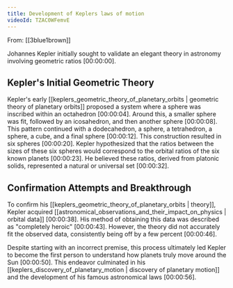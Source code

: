 ```yaml
---
title: Development of Keplers laws of motion
videoId: TZAC0WFemvE
---
```


From: [[3blue1brown]] <br/> 

Johannes Kepler initially sought to validate an elegant theory in astronomy involving geometric ratios <a class="yt-timestamp" data-t="00:00:00">[00:00:00]</a>.

## Kepler's Initial Geometric Theory
Kepler's early [[keplers_geometric_theory_of_planetary_orbits | geometric theory of planetary orbits]] proposed a system where a sphere was inscribed within an octahedron <a class="yt-timestamp" data-t="00:00:04">[00:00:04]</a>. Around this, a smaller sphere was fit, followed by an icosahedron, and then another sphere <a class="yt-timestamp" data-t="00:00:08">[00:00:08]</a>. This pattern continued with a dodecahedron, a sphere, a tetrahedron, a sphere, a cube, and a final sphere <a class="yt-timestamp" data-t="00:00:12">[00:00:12]</a>. This construction resulted in six spheres <a class="yt-timestamp" data-t="00:00:20">[00:00:20]</a>. Kepler hypothesized that the ratios between the sizes of these six spheres would correspond to the orbital ratios of the six known planets <a class="yt-timestamp" data-t="00:00:23">[00:00:23]</a>. He believed these ratios, derived from platonic solids, represented a natural or universal set <a class="yt-timestamp" data-t="00:00:32">[00:00:32]</a>.

## Confirmation Attempts and Breakthrough
To confirm his [[keplers_geometric_theory_of_planetary_orbits | theory]], Kepler acquired [[astronomical_observations_and_their_impact_on_physics | orbital data]] <a class="yt-timestamp" data-t="00:00:38">[00:00:38]</a>. His method of obtaining this data was described as "completely heroic" <a class="yt-timestamp" data-t="00:00:43">[00:00:43]</a>. However, the theory did not accurately fit the observed data, consistently being off by a few percent <a class="yt-timestamp" data-t="00:00:46">[00:00:46]</a>.

Despite starting with an incorrect premise, this process ultimately led Kepler to become the first person to understand how planets truly move around the Sun <a class="yt-timestamp" data-t="00:00:50">[00:00:50]</a>. This endeavor culminated in his [[keplers_discovery_of_planetary_motion | discovery of planetary motion]] and the development of his famous astronomical laws <a class="yt-timestamp" data-t="00:00:56">[00:00:56]</a>.